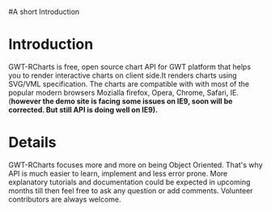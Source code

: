 #A short Introduction

# Introduction #

GWT-RCharts is free, open source chart API for GWT platform that helps you to render interactive charts on client side.It renders charts using SVG/VML specification. The charts are compatible with with most of the popular modern browsers Mozialla firefox, Opera, Chrome, Safari, IE. (**however the demo site is facing some issues on IE9, soon will be corrected. But still API is doing well on IE9).**

# Details #

GWT-RCharts focuses more and more on being Object Oriented. That's why API is much easier to learn, implement and less error prone. More explanatory tutorials and documentation could be expected in upcoming months till then feel free to ask any question or add comments. Volunteer contributors are always welcome.

